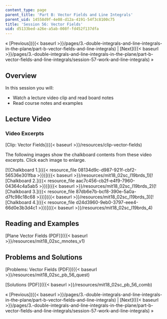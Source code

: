 ```yaml
---
content_type: page
parent_title: 'Part B: Vector Fields and Line Integrals'
parent_uid: 14558d9f-4e08-d12a-4191-54f3c8100c75
title: 'Session 56: Vector Fields'
uid: d5133bed-a26e-a5ab-008f-fd452f137dfa
---
```


« [Previous]({{< baseurl >}}/pages/3.-double-integrals-and-line-integrals-in-the-plane/part-b-vector-fields-and-line-integrals) | [Next]({{< baseurl >}}/pages/3.-double-integrals-and-line-integrals-in-the-plane/part-b-vector-fields-and-line-integrals/session-57-work-and-line-integrals) »

Overview
--------

In this session you will:

*   Watch a lecture video clip and read board notes
*   Read course notes and examples

Lecture Video
-------------

### Video Excerpts

[Clip: Vector Fields]({{< baseurl >}}/resources/clip-vector-fields)

The following images show the chalkboard contents from these video excerpts. Click each image to enlarge.

[![Chalkboard 1.]({{< resource_file 08134d9c-d987-921f-cbf2-56536e301fba >}})]({{< baseurl >}}/resources/mit18_02sc_l19brds_1)[![Chalkboard 2.]({{< resource_file aac7c456-cb2f-e4f9-7960-04364c4a5ab5 >}})]({{< baseurl >}}/resources/mit18_02sc_l19brds_2)[![Chalkboard 3.]({{< resource_file 87db6e7b-bcf8-390e-5a0a-d7fc98c18c68 >}})]({{< baseurl >}}/resources/mit18_02sc_l19brds_3)[![Chalkboard 4.]({{< resource_file d24d3960-9eb0-3797-eee4-66d0e3b3d4c1 >}})]({{< baseurl >}}/resources/mit18_02sc_l19brds_4)

Reading and Examples
--------------------

[Plane Vector Fields (PDF)]({{< baseurl >}}/resources/mit18_02sc_mnotes_v1)

Problems and Solutions
----------------------

[Problems: Vector Fields (PDF)]({{< baseurl >}}/resources/mit18_02sc_pb_56_quest)

[Solutions (PDF)]({{< baseurl >}}/resources/mit18_02sc_pb_56_comb)

« [Previous]({{< baseurl >}}/pages/3.-double-integrals-and-line-integrals-in-the-plane/part-b-vector-fields-and-line-integrals) | [Next]({{< baseurl >}}/pages/3.-double-integrals-and-line-integrals-in-the-plane/part-b-vector-fields-and-line-integrals/session-57-work-and-line-integrals) »